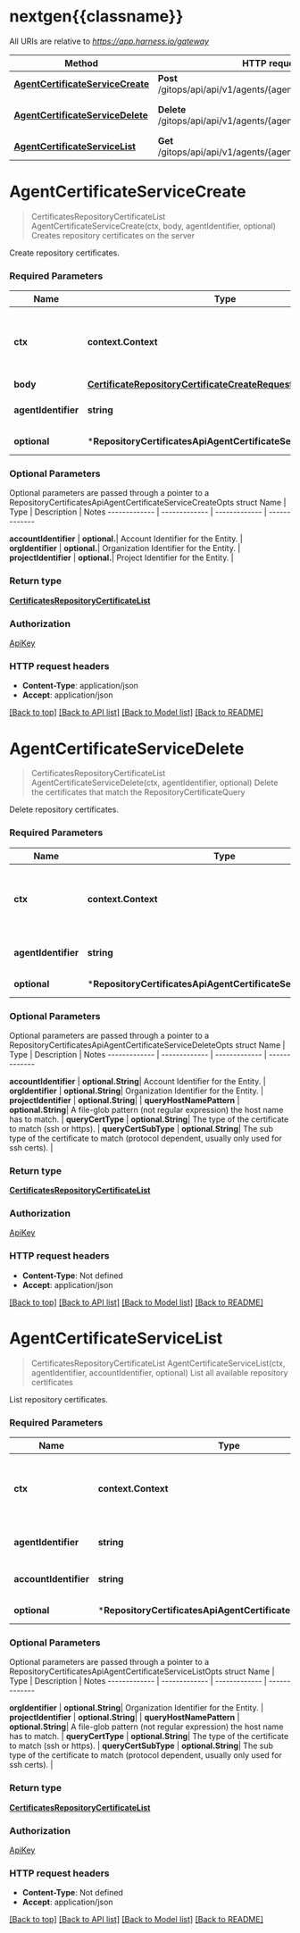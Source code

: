 # nextgen{{classname}}

All URIs are relative to *https://app.harness.io/gateway*

Method | HTTP request | Description
------------- | ------------- | -------------
[**AgentCertificateServiceCreate**](RepositoryCertificatesApi.md#AgentCertificateServiceCreate) | **Post** /gitops/api/api/v1/agents/{agentIdentifier}/certificates | Creates repository certificates on the server
[**AgentCertificateServiceDelete**](RepositoryCertificatesApi.md#AgentCertificateServiceDelete) | **Delete** /gitops/api/api/v1/agents/{agentIdentifier}/certificates | Delete the certificates that match the RepositoryCertificateQuery
[**AgentCertificateServiceList**](RepositoryCertificatesApi.md#AgentCertificateServiceList) | **Get** /gitops/api/api/v1/agents/{agentIdentifier}/certificates | List all available repository certificates

# **AgentCertificateServiceCreate**
> CertificatesRepositoryCertificateList AgentCertificateServiceCreate(ctx, body, agentIdentifier, optional)
Creates repository certificates on the server

Create repository certificates.

### Required Parameters

Name | Type | Description  | Notes
------------- | ------------- | ------------- | -------------
 **ctx** | **context.Context** | context for authentication, logging, cancellation, deadlines, tracing, etc.
  **body** | [**CertificateRepositoryCertificateCreateRequest**](CertificateRepositoryCertificateCreateRequest.md)|  | 
  **agentIdentifier** | **string**| Agent identifier for entity. | 
 **optional** | ***RepositoryCertificatesApiAgentCertificateServiceCreateOpts** | optional parameters | nil if no parameters

### Optional Parameters
Optional parameters are passed through a pointer to a RepositoryCertificatesApiAgentCertificateServiceCreateOpts struct
Name | Type | Description  | Notes
------------- | ------------- | ------------- | -------------


 **accountIdentifier** | **optional.**| Account Identifier for the Entity. | 
 **orgIdentifier** | **optional.**| Organization Identifier for the Entity. | 
 **projectIdentifier** | **optional.**| Project Identifier for the Entity. | 

### Return type

[**CertificatesRepositoryCertificateList**](certificatesRepositoryCertificateList.md)

### Authorization

[ApiKey](../README.md#ApiKey)

### HTTP request headers

 - **Content-Type**: application/json
 - **Accept**: application/json

[[Back to top]](#) [[Back to API list]](../README.md#documentation-for-api-endpoints) [[Back to Model list]](../README.md#documentation-for-models) [[Back to README]](../README.md)

# **AgentCertificateServiceDelete**
> CertificatesRepositoryCertificateList AgentCertificateServiceDelete(ctx, agentIdentifier, optional)
Delete the certificates that match the RepositoryCertificateQuery

Delete repository certificates.

### Required Parameters

Name | Type | Description  | Notes
------------- | ------------- | ------------- | -------------
 **ctx** | **context.Context** | context for authentication, logging, cancellation, deadlines, tracing, etc.
  **agentIdentifier** | **string**| Agent identifier for entity. | 
 **optional** | ***RepositoryCertificatesApiAgentCertificateServiceDeleteOpts** | optional parameters | nil if no parameters

### Optional Parameters
Optional parameters are passed through a pointer to a RepositoryCertificatesApiAgentCertificateServiceDeleteOpts struct
Name | Type | Description  | Notes
------------- | ------------- | ------------- | -------------

 **accountIdentifier** | **optional.String**| Account Identifier for the Entity. | 
 **orgIdentifier** | **optional.String**| Organization Identifier for the Entity. | 
 **projectIdentifier** | **optional.String**|  | 
 **queryHostNamePattern** | **optional.String**| A file-glob pattern (not regular expression) the host name has to match. | 
 **queryCertType** | **optional.String**| The type of the certificate to match (ssh or https). | 
 **queryCertSubType** | **optional.String**| The sub type of the certificate to match (protocol dependent, usually only used for ssh certs). | 

### Return type

[**CertificatesRepositoryCertificateList**](certificatesRepositoryCertificateList.md)

### Authorization

[ApiKey](../README.md#ApiKey)

### HTTP request headers

 - **Content-Type**: Not defined
 - **Accept**: application/json

[[Back to top]](#) [[Back to API list]](../README.md#documentation-for-api-endpoints) [[Back to Model list]](../README.md#documentation-for-models) [[Back to README]](../README.md)

# **AgentCertificateServiceList**
> CertificatesRepositoryCertificateList AgentCertificateServiceList(ctx, agentIdentifier, accountIdentifier, optional)
List all available repository certificates

List repository certificates.

### Required Parameters

Name | Type | Description  | Notes
------------- | ------------- | ------------- | -------------
 **ctx** | **context.Context** | context for authentication, logging, cancellation, deadlines, tracing, etc.
  **agentIdentifier** | **string**| Agent identifier for entity. | 
  **accountIdentifier** | **string**| Account Identifier for the Entity. | 
 **optional** | ***RepositoryCertificatesApiAgentCertificateServiceListOpts** | optional parameters | nil if no parameters

### Optional Parameters
Optional parameters are passed through a pointer to a RepositoryCertificatesApiAgentCertificateServiceListOpts struct
Name | Type | Description  | Notes
------------- | ------------- | ------------- | -------------


 **orgIdentifier** | **optional.String**| Organization Identifier for the Entity. | 
 **projectIdentifier** | **optional.String**|  | 
 **queryHostNamePattern** | **optional.String**| A file-glob pattern (not regular expression) the host name has to match. | 
 **queryCertType** | **optional.String**| The type of the certificate to match (ssh or https). | 
 **queryCertSubType** | **optional.String**| The sub type of the certificate to match (protocol dependent, usually only used for ssh certs). | 

### Return type

[**CertificatesRepositoryCertificateList**](certificatesRepositoryCertificateList.md)

### Authorization

[ApiKey](../README.md#ApiKey)

### HTTP request headers

 - **Content-Type**: Not defined
 - **Accept**: application/json

[[Back to top]](#) [[Back to API list]](../README.md#documentation-for-api-endpoints) [[Back to Model list]](../README.md#documentation-for-models) [[Back to README]](../README.md)

